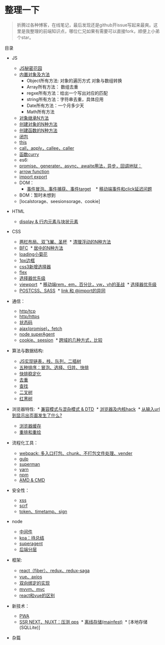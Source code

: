 # 整理一下

> 折腾过各种博客，在线笔记，最后发现还是github开issue写起来最爽。这里是我整理的前端知识点，哪位仁兄如果有需要可以直接fork，顺便上小弟个star。


目录

* JS
  * [JS秘密花园]()
  * [内置对象及方法]()
    * Object所有方法: 对象的遍历方式  对象与数组转换
    * Array所有方法： 数组去重
    * regxe所有方法：给出一个写出对应的匹配
    * string所有方法：字符串去重，具体应用
    * Date所有方法：一个月多少天
    * Math所有方法
  * [对象继承N方法]()
  * [创建对象的N种方法]()
  * [创建函数的N种方法]()
  * [闭包]()
  * [this]()
  * [call，apply，callee，caller]()
  * [函数curry]()
  * es6:
  * [promise、generater、async、awaite用法，异步，回调地狱：]()
  * [arrow function]()
  * [import export]()
  * DOM：
    * [事件冒泡、事件捕获、事件target]()
    * [移动端事件和click延迟问题]()
  * BOM：暂时未想到
  * [localstorage、seesionsorage、cookie]
  
  
* HTML
  * [display & 行内元素与块状元素]()
 
 
* CSS
  * [两栏布局、双飞翼、圣杯]()
  * [清理浮动的N种方法]()
  * [BFC]()
  * [居中的N种方法]()
  * [loading小菊花]()
  * [1px边框]()
  * [css3新增选择器]()
  * [flex]()
  * [选择器优先级]()
  * [viewport]()
  * [移动端rem，em，百分比，vw，vh的圣战]()
  * [选择器优先级]()
  * [POSTCSS、SASS]()
  * [link 和 @import的异同]()


* 通信：
  * [http/tcp]()
  * [http/https]()
  * [状态码]()
  * [ajax(promise)，fetch]()
  * [node superAgent]()
  * [cookie、seesion]()
  * [跨域的几种方式，比较]()


* 算法与数据结构:
  * [JS实现链表，栈，队列，二插树]()
  * [五种排序：冒泡、选择、归并、快排]()
  * [快排稳定化]()
  * [去重]()
  * [查找]()
  * [二叉树]()
  * [红黑树]()


* 浏览器特性:
  * [兼容模式与混杂模式  & DTD]()
  * [浏览器及内核hack]()
  * [从输入url到显示出页面发生了什么?]()
  * [浏览器缓存]()
  * [重排和重绘]()


* 流程化工具：
  * [webpack: 多入口打包、chunk、不打包文件处理、vender]()
  * [gulp]()
  * [superman]()
  * [yarn]()
  * [npm]()
  * [AMD & CMD]()
  
  
* 安全性：
  * [xss]()
  * [scrf]()
  * [token、timetamp、sign]()


* node
  * [中间件]()
  * [koa：待总结]()
  * [superagent]()
  * [后端分层]()


* 框架:
  * [react（fiber）、redux、redux-saga]()
  * [vue、axios]()
  * [双向绑定的实现]()
  * [mvvm、mvc]()
  * [react和vue的区别]()


* 新技术：
  * [PWA]()
  * [SSR NEXT、NUXT：压测 qps]()
  * [离线存储(mainfest)]()
  * [本地存储(SQLLite)]
  
 * 杂篇
